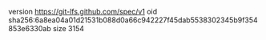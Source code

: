 version https://git-lfs.github.com/spec/v1
oid sha256:6a8ea04a01d21531b088d0a66c942227f45dab5538302345b9f354853e6330ab
size 3154
